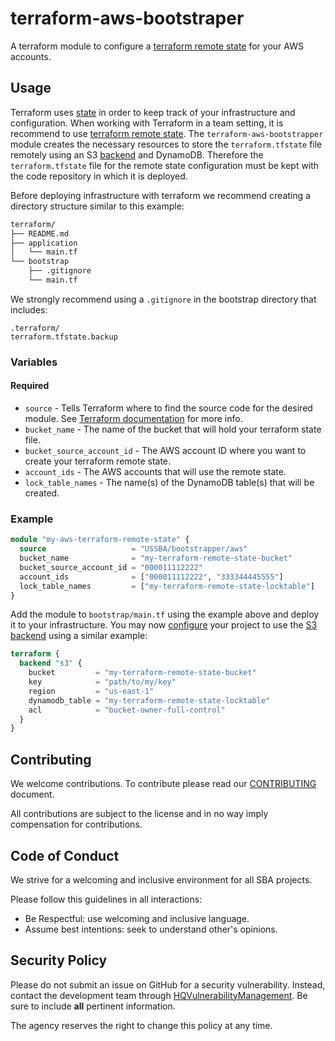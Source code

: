 # terraform-aws-bootstraper

A terraform module to configure a [terraform remote state](https://www.terraform.io/docs/state/remote.html) for your AWS accounts.

## Usage

Terraform uses [state](https://www.terraform.io/docs/state/index.html) in order to keep track of your infrastructure and configuration. When working with Terraform in a team setting, it is recommend to use [terraform remote state](https://www.terraform.io/docs/state/remote.html). The `terraform-aws-bootstrapper` module creates the necessary resources to store the `terraform.tfstate` file remotely using an S3 [backend](https://www.terraform.io/docs/backends/index.html) and DynamoDB. Therefore the `terraform.tfstate` file for the remote state configuration must be kept with the code repository in which it is deployed.

Before deploying infrastructure with terraform we recommend creating a directory structure similar to this example:

```bash
terraform/
├── README.md
├── application
│   └── main.tf
└── bootstrap
    ├── .gitignore
    └── main.tf
```

We strongly recommend using a `.gitignore` in the bootstrap directory that includes:

```
.terraform/
terraform.tfstate.backup
```

### Variables

#### Required

* `source` - Tells Terraform where to find the source code for the desired module. See [Terraform documentation](https://www.terraform.io/docs/modules/sources.html) for more info.
* `bucket_name` - The name of the bucket that will hold your terraform state file.
* `bucket_source_account_id` - The AWS account ID where you want to create your terraform remote state.
* `account_ids` - The AWS accounts that will use the remote state.
* `lock_table_names` - The name(s) of the DynamoDB table(s) that will be created.

### Example

```terraform
module "my-aws-terraform-remote-state" {
  source                   = "USSBA/bootstrapper/aws"
  bucket_name              = "my-terraform-remote-state-bucket"
  bucket_source_account_id = "000011112222"
  account_ids              = ["000011112222", "333344445555"]
  lock_table_names         = ["my-terraform-remote-state-locktable"]
}
```

Add the module to `bootstrap/main.tf` using the example above and deploy it to your infrastructure. You may now [configure](https://www.terraform.io/docs/backends/config.html) your project to use the [S3 backend](https://www.terraform.io/docs/backends/types/s3.html) using a similar example:

```terraform
terraform {
  backend "s3" {
    bucket         = "my-terraform-remote-state-bucket"
    key            = "path/to/my/key"
    region         = "us-east-1"
    dynamodb_table = "my-terraform-remote-state-locktable"
    acl            = "bucket-owner-full-control"
  }
}
```

## Contributing

We welcome contributions.
To contribute please read our [CONTRIBUTING](CONTRIBUTING.md) document.

All contributions are subject to the license and in no way imply compensation for contributions.

## Code of Conduct

We strive for a welcoming and inclusive environment for all SBA projects.

Please follow this guidelines in all interactions:

* Be Respectful: use welcoming and inclusive language.
* Assume best intentions: seek to understand other's opinions.

## Security Policy

Please do not submit an issue on GitHub for a security vulnerability.
Instead, contact the development team through [HQVulnerabilityManagement](mailto:HQVulnerabilityManagement@sba.gov).
Be sure to include **all** pertinent information.

The agency reserves the right to change this policy at any time.